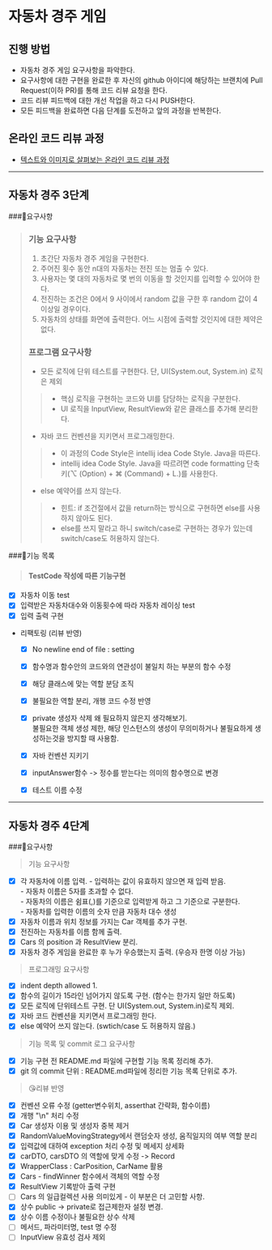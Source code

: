 # 자동차 경주 게임
## 진행 방법
* 자동차 경주 게임 요구사항을 파악한다.
* 요구사항에 대한 구현을 완료한 후 자신의 github 아이디에 해당하는 브랜치에 Pull Request(이하 PR)를 통해 코드 리뷰 요청을 한다.
* 코드 리뷰 피드백에 대한 개선 작업을 하고 다시 PUSH한다.
* 모든 피드백을 완료하면 다음 단계를 도전하고 앞의 과정을 반복한다.

## 온라인 코드 리뷰 과정
* [텍스트와 이미지로 살펴보는 온라인 코드 리뷰 과정](https://github.com/next-step/nextstep-docs/tree/master/codereview)

---

## 자동차 경주 3단계
###📌요구사항
>### 기능 요구사항
>1. 초간단 자동차 경주 게임을 구현한다.
>2. 주어진 횟수 동안 n대의 자동차는 전진 또는 멈출 수 있다.
>3. 사용자는 몇 대의 자동차로 몇 번의 이동을 할 것인지를 입력할 수 있어야 한다.
>4. 전진하는 조건은 0에서 9 사이에서 random 값을 구한 후 random 값이 4이상일 경우이다.
>5. 자동차의 상태를 화면에 출력한다. 어느 시점에 출력할 것인지에 대한 제약은 없다.
> 
> ### 프로그램 요구사항
> - 모든 로직에 단위 테스트를 구현한다. 단, UI(System.out, System.in) 로직은 제외
>>- 핵심 로직을 구현하는 코드와 UI를 담당하는 로직을 구분한다. 
>>- UI 로직을 InputView, ResultView와 같은 클래스를 추가해 분리한다.
> - 자바 코드 컨벤션을 지키면서 프로그래밍한다.
>>- 이 과정의 Code Style은 intellij idea Code Style. Java을 따른다.
>>- intellij idea Code Style. Java을 따르려면 code formatting 단축키(⌥ (Option) + ⌘ (Command) + L.)를 사용한다.
>- else 예약어를 쓰지 않는다.
>>- 힌트: if 조건절에서 값을 return하는 방식으로 구현하면 else를 사용하지 않아도 된다. 
>>- else를 쓰지 말라고 하니 switch/case로 구현하는 경우가 있는데 switch/case도 허용하지 않는다.

###📝기능 목록
>
>#### TestCode 작성에 따른 기능구현
- [x] 자동차 이동 test
- [x] 입력받은 자동차대수와 이동횟수에 따라 자동차 레이싱 test
- [x] 입력 출력 구현
- 리팩토링 (리뷰 반영)
  - [x] No newline end of file : setting
  - [x] 함수명과 함수안의 코드와의 연관성이 불일치 하는 부분의 함수 수정
  - [x] 해당 클래스에 맞는 역할 분담 조직
  - [x] 불필요한 역할 분리, 개행 코드 수정 반영
  - [x] private 생성자 삭제 왜 필요하지 않은지 생각해보기.
  <br> 불필요한 객체 생성 제한, 해당 인스턴스의 생성이 무의미하거나 불필요하게 생성하는것을 방지할 때 사용함. 
  - [x] 자바 컨벤션 지키기
  - [x] inputAnswer함수 -> 정수를 받는다는 의미의 함수명으로 변경
  - [x] 테스트 이름 수정


---
## 자동차 경주 4단계
###📌요구사항
> 기능 요구사항
- [x] 각 자동차에 이름 입력. - 입력하는 값이 유효하지 않으면 재 입력 받음.
<br> - 자동차 이름은 5자를 초과할 수 없다.
<br> - 자동차의 이름은 쉼표(,)를 기준으로 입력받게 하고 그 기준으로 구분한다.
<br> - 자동차를 입력한 이름의 숫자 만큼 자동차 대수 생성
- [x] 자동차 이름과 위치 정보를 가지는 Car 객체를 추가 구현.
- [x] 전진하는 자동차를 이름 함께 출력.
- [x] Cars 의 position 과 ResultView 분리.
- [x] 자동차 경주 게임을 완료한 후 누가 우승했는지 출력. (우승자 한명 이상 가능)

> 프로그래밍 요구사항
- [x] indent depth allowed 1.
- [x] 함수의 길이가 15라인 넘어가지 않도록 구현. (함수는 한가지 일만 하도록)
- [x] 모든 로직에 단위테스트 구현. 단 UI(System.out, System.in)로직 제외.
- [x] 자바 코드 컨벤션을 지키면서 프로그래밍 한다.
- [x] else 예약어 쓰지 않는다. (swtich/case 도 허용하지 않음.)

> 기능 목록 및 commit 로그 요구사항
- [x] 기능 구현 전 README.md 파일에 구현할 기능 목록 정리해 추가.
- [x] git 의 commit 단위 : README.md파일에 정리한 기능 목록 단위로 추가.

> 😘리뷰 반영
- [x] 컨벤션 오류 수정 (getter변수위치, asserthat 간략화, 함수이름) 
- [x] 개행 "\n" 처리 수정
- [x] Car 생성자 이용 및 생성자 중복 제거
- [x] RandomValueMovingStrategy에서 랜덤숫자 생성, 움직일지의 여부 역할 분리
- [x] 입력값에 대하여 exception 처리 수정 및 메세지 상세화
- [x] carDTO, carsDTO 의 역할에 맞게 수정 -> Record
- [x] WrapperClass : CarPosition, CarName 활용
- [x] Cars - findWinner 함수에서 객체의 역할 수정
- [x] ResultView 기록받아 출력 구현
- [ ] Cars 의 일급컬렉션 사용 의미있게 - 이 부분은 더 고민할 사항.
- [x] 상수 public -> private로 접근제한자 설정 변경.
- [x] 상수 이름 수정이나 불필요한 상수 삭제 
- [ ] 메서드, 파라미터명, test 명 수정
- [ ] InputView 유효성 검사 제외
